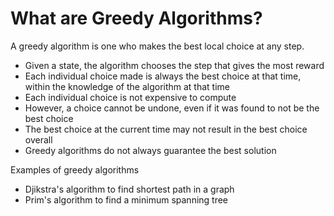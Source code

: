 # What are Greedy Algorithms?

A greedy algorithm is one who makes the best local choice at any step.

- Given a state, the algorithm chooses the step that gives the most reward
- Each individual choice made is always the best choice at that time, within the knowledge of the algorithm at that time
- Each individual choice is not expensive to compute
- However, a choice cannot be undone, even if it was found to not be the best choice
- The best choice at the current time may not result in the best choice overall
- Greedy algorithms do not always guarantee the best solution

Examples of greedy algorithms

- Djikstra's algorithm to find shortest path in a graph
- Prim's algorithm to find a minimum spanning tree
